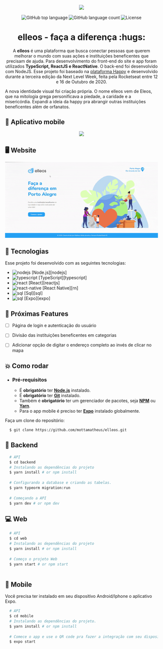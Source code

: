 <p align="center">
  <img width="460" src="https://i.imgur.com/NR58Ooa.jpg">
</p>

<p align="center">	
  <img alt="GitHub top language" src="https://img.shields.io/github/languages/top/mottamatheus/elleos">
  <img alt="GitHub language count" src="https://img.shields.io/github/languages/count/mottamatheus/elleos">
  <img alt="License" src="https://img.shields.io/badge/license-MIT-blue">
  
</p>
<h1 align="center">elleos - faça a diferença :hugs:</h1>
<p align="center">A <strong>elleos</strong> é uma plataforma que busca conectar pessoas que querem melhorar o mundo com suas ações e instituições beneficentes que precisam de ajuda.
Para desenvolvimento do front-end do site e app foram utilizados <strong>TypeScript, ReactJS e ReactNative</strong>. O back-end foi desenvolvido com NodeJS.
Esse projeto foi baseado na <a href="https://github.com/rocketseat-education/nlw-03-omnistack">plataforma Happy</a> e desenvolvido durante a terceira edição da Next Level Week, feita pela Rocketseat entre 12 e 16 de Outubro de 2020. </p>

<p>
A nova identidade visual foi criação própria. O nome elleos vem de Eleos, que na mitologia grega personificava a piedade, a caridade e a misericórdia. Expandi a ideia da happy pra abrangir outras instituições beneficentes além de orfanatos.</p>

## :calling: Aplicativo mobile

<p align="center">
  <img src="https://github.com/mottamatheus/elleos/blob/master/resources/images/app.gif">
</p>

## :desktop_computer: Website

<p align="center">
  <img src="https://github.com/mottamatheus/elleos/blob/master/resources/images/web.gif">
</p>

## :rocket: Tecnologias

Esse projeto foi desenvolvido com as seguintes tecnologias:

- <img src="https://cdn4.iconfinder.com/data/icons/logos-and-brands/512/233_Node_Js_logo-256.png" alt="nodejs" width="15" height="15"/> [Node.js][nodejs]
-  <img src="https://image.flaticon.com/icons/png/512/919/919832.png" alt="typescript" width="15" height="15"/> [TypeScript][typescript]
- <img src="https://upload-icon.s3.us-east-2.amazonaws.com/uploads/icons/png/20167174151551942641-512.png" alt="react" width="15" height="15"/> [React][reactjs]  
- <img src="https://upload-icon.s3.us-east-2.amazonaws.com/uploads/icons/png/19108918321553750384-512.png" alt="react-native" width="20" height="20"/> [React Native][rn]
-  <img src="https://image.flaticon.com/icons/svg/2772/2772128.svg" alt="sql" width="15" height="15"/> [Sql][sql]
- <img src="https://seeklogo.com/images/E/expo-logo-01BB2BCFC3-seeklogo.com.png" alt="sql" width="15" height="15" /> [Expo][expo]

## :seedling: Próximas Features

- [ ] Página de login e autenticação do usuário
- [ ] Divisão das instituições beneficentes em categorias 
- [ ] Adicionar opção de digitar o endereço completo ao invés de clicar no mapa


## :boom: Como rodar

- ### **Pré-requisitos**

  - É **obrigatório** ter **[Node.js](https://nodejs.org/en/)** instalado.
  - É **obrigatório** ter **[Git](https://git-scm.com/)** instalado.
  - Também é **obrigatório** ter um gerenciador de pacotes, seja **[NPM](https://www.npmjs.com/)** ou **[Yarn](https://yarnpkg.com/)**.
  - Para o app mobile é preciso ter **[Expo](https://expo.io/)** instalado globalmente.
  
Faça um clone do repositório:

```sh
  $ git clone https://github.com/mottamatheus/elleos.git
```

## :hammer: Backend

```sh
  # API
  $ cd backend
  # Instalando as dependências do projeto
  $ yarn install # or npm install
  
  # Configurando a database e criando as tabelas.
  $ yarn typeorm migration:run

  # Começando a API
  $ yarn dev # or npm dev

```


## :computer: Web

```sh
  # API
  $ cd web
  # Instalando as dependências do projeto
  $ yarn install # or npm install
  
  # Começo o projeto Web
  $ yarn start # or npm start
  
```

## :iphone: Mobile

Você precisa ter instalado em seu dispositivo Android/Iphone o aplicativo Expo.

```sh
  # API
  $ cd mobile
  # Instalando as dependências do projeto.
  $ yarn install # or npm install
  
  # Comece o app e use o QR code pra fazer a integração com seu dispositivo.
  $ expo start
```
